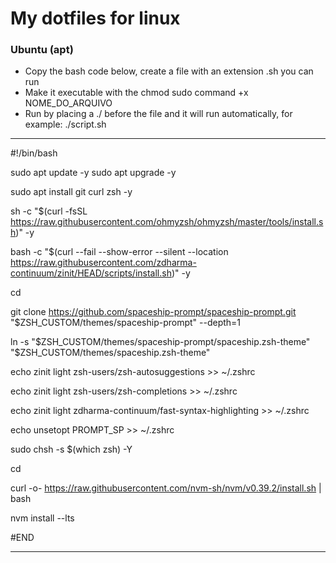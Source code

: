 # My dotfiles for linux

### Ubuntu (apt)
 - Copy the bash code below, create a file with an extension .sh you can run
 - Make it executable with the chmod sudo command +x NOME_DO_ARQUIVO
 - Run by placing a ./ before the file and it will run automatically, for example: ./script.sh

---

#!/bin/bash

sudo apt update -y
sudo apt upgrade -y

sudo apt install git curl zsh -y

sh -c "$(curl -fsSL https://raw.githubusercontent.com/ohmyzsh/ohmyzsh/master/tools/install.sh)" -y

bash -c "$(curl --fail --show-error --silent --location https://raw.githubusercontent.com/zdharma-continuum/zinit/HEAD/scripts/install.sh)" -y

cd

git clone https://github.com/spaceship-prompt/spaceship-prompt.git "$ZSH_CUSTOM/themes/spaceship-prompt" --depth=1

ln -s "$ZSH_CUSTOM/themes/spaceship-prompt/spaceship.zsh-theme" "$ZSH_CUSTOM/themes/spaceship.zsh-theme"

echo zinit light zsh-users/zsh-autosuggestions >> ~/.zshrc

echo zinit light zsh-users/zsh-completions >> ~/.zshrc

echo zinit light zdharma-continuum/fast-syntax-highlighting >> ~/.zshrc

echo unsetopt PROMPT_SP >> ~/.zshrc

sudo chsh -s $(which zsh) -Y

cd 

curl -o- https://raw.githubusercontent.com/nvm-sh/nvm/v0.39.2/install.sh | bash

nvm install --lts

#END

---
